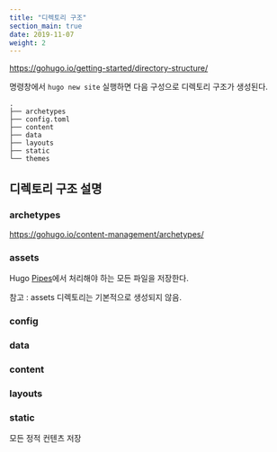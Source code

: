 ```yaml
---
title: "디렉토리 구조"
section_main: true
date: 2019-11-07
weight: 2
---
```


https://gohugo.io/getting-started/directory-structure/

명령창에서 `hugo new site` 실행하면 다음 구성으로 디렉토리 구조가 생성된다.

```
.
├── archetypes
├── config.toml
├── content
├── data
├── layouts
├── static
└── themes
```

## 디렉토리 구조 설명

### archetypes
https://gohugo.io/content-management/archetypes/

### assets
Hugo [Pipes](https://gohugo.io/hugo-pipes/)에서 처리해야 하는 모든 파일을 저장한다.

참고 : assets 디렉토리는 기본적으로 생성되지 않음.

### config

### data

### content

### layouts

### static
모든 정적 컨텐츠 저장